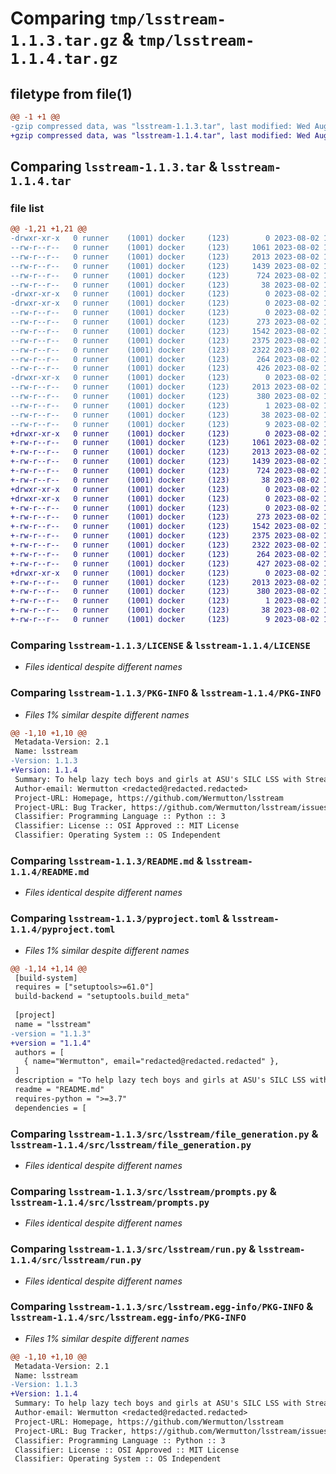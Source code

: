 # Comparing `tmp/lsstream-1.1.3.tar.gz` & `tmp/lsstream-1.1.4.tar.gz`

## filetype from file(1)

```diff
@@ -1 +1 @@
-gzip compressed data, was "lsstream-1.1.3.tar", last modified: Wed Aug  2 19:40:30 2023, max compression
+gzip compressed data, was "lsstream-1.1.4.tar", last modified: Wed Aug  2 19:44:29 2023, max compression
```

## Comparing `lsstream-1.1.3.tar` & `lsstream-1.1.4.tar`

### file list

```diff
@@ -1,21 +1,21 @@
-drwxr-xr-x   0 runner    (1001) docker     (123)        0 2023-08-02 19:40:30.984837 lsstream-1.1.3/
--rw-r--r--   0 runner    (1001) docker     (123)     1061 2023-08-02 19:40:21.000000 lsstream-1.1.3/LICENSE
--rw-r--r--   0 runner    (1001) docker     (123)     2013 2023-08-02 19:40:30.984837 lsstream-1.1.3/PKG-INFO
--rw-r--r--   0 runner    (1001) docker     (123)     1439 2023-08-02 19:40:21.000000 lsstream-1.1.3/README.md
--rw-r--r--   0 runner    (1001) docker     (123)      724 2023-08-02 19:40:21.000000 lsstream-1.1.3/pyproject.toml
--rw-r--r--   0 runner    (1001) docker     (123)       38 2023-08-02 19:40:30.984837 lsstream-1.1.3/setup.cfg
-drwxr-xr-x   0 runner    (1001) docker     (123)        0 2023-08-02 19:40:30.984837 lsstream-1.1.3/src/
-drwxr-xr-x   0 runner    (1001) docker     (123)        0 2023-08-02 19:40:30.984837 lsstream-1.1.3/src/lsstream/
--rw-r--r--   0 runner    (1001) docker     (123)        0 2023-08-02 19:40:21.000000 lsstream-1.1.3/src/lsstream/__init__.py
--rw-r--r--   0 runner    (1001) docker     (123)      273 2023-08-02 19:40:21.000000 lsstream-1.1.3/src/lsstream/defaults.py
--rw-r--r--   0 runner    (1001) docker     (123)     1542 2023-08-02 19:40:21.000000 lsstream-1.1.3/src/lsstream/file_generation.py
--rw-r--r--   0 runner    (1001) docker     (123)     2375 2023-08-02 19:40:21.000000 lsstream-1.1.3/src/lsstream/prompts.py
--rw-r--r--   0 runner    (1001) docker     (123)     2322 2023-08-02 19:40:21.000000 lsstream-1.1.3/src/lsstream/run.py
--rw-r--r--   0 runner    (1001) docker     (123)      264 2023-08-02 19:40:21.000000 lsstream-1.1.3/src/lsstream/style.py
--rw-r--r--   0 runner    (1001) docker     (123)      426 2023-08-02 19:40:21.000000 lsstream-1.1.3/src/lsstream/test.py
-drwxr-xr-x   0 runner    (1001) docker     (123)        0 2023-08-02 19:40:30.984837 lsstream-1.1.3/src/lsstream.egg-info/
--rw-r--r--   0 runner    (1001) docker     (123)     2013 2023-08-02 19:40:30.000000 lsstream-1.1.3/src/lsstream.egg-info/PKG-INFO
--rw-r--r--   0 runner    (1001) docker     (123)      380 2023-08-02 19:40:30.000000 lsstream-1.1.3/src/lsstream.egg-info/SOURCES.txt
--rw-r--r--   0 runner    (1001) docker     (123)        1 2023-08-02 19:40:30.000000 lsstream-1.1.3/src/lsstream.egg-info/dependency_links.txt
--rw-r--r--   0 runner    (1001) docker     (123)       38 2023-08-02 19:40:30.000000 lsstream-1.1.3/src/lsstream.egg-info/requires.txt
--rw-r--r--   0 runner    (1001) docker     (123)        9 2023-08-02 19:40:30.000000 lsstream-1.1.3/src/lsstream.egg-info/top_level.txt
+drwxr-xr-x   0 runner    (1001) docker     (123)        0 2023-08-02 19:44:29.533567 lsstream-1.1.4/
+-rw-r--r--   0 runner    (1001) docker     (123)     1061 2023-08-02 19:44:19.000000 lsstream-1.1.4/LICENSE
+-rw-r--r--   0 runner    (1001) docker     (123)     2013 2023-08-02 19:44:29.533567 lsstream-1.1.4/PKG-INFO
+-rw-r--r--   0 runner    (1001) docker     (123)     1439 2023-08-02 19:44:19.000000 lsstream-1.1.4/README.md
+-rw-r--r--   0 runner    (1001) docker     (123)      724 2023-08-02 19:44:19.000000 lsstream-1.1.4/pyproject.toml
+-rw-r--r--   0 runner    (1001) docker     (123)       38 2023-08-02 19:44:29.533567 lsstream-1.1.4/setup.cfg
+drwxr-xr-x   0 runner    (1001) docker     (123)        0 2023-08-02 19:44:29.529567 lsstream-1.1.4/src/
+drwxr-xr-x   0 runner    (1001) docker     (123)        0 2023-08-02 19:44:29.533567 lsstream-1.1.4/src/lsstream/
+-rw-r--r--   0 runner    (1001) docker     (123)        0 2023-08-02 19:44:19.000000 lsstream-1.1.4/src/lsstream/__init__.py
+-rw-r--r--   0 runner    (1001) docker     (123)      273 2023-08-02 19:44:19.000000 lsstream-1.1.4/src/lsstream/defaults.py
+-rw-r--r--   0 runner    (1001) docker     (123)     1542 2023-08-02 19:44:19.000000 lsstream-1.1.4/src/lsstream/file_generation.py
+-rw-r--r--   0 runner    (1001) docker     (123)     2375 2023-08-02 19:44:19.000000 lsstream-1.1.4/src/lsstream/prompts.py
+-rw-r--r--   0 runner    (1001) docker     (123)     2322 2023-08-02 19:44:19.000000 lsstream-1.1.4/src/lsstream/run.py
+-rw-r--r--   0 runner    (1001) docker     (123)      264 2023-08-02 19:44:19.000000 lsstream-1.1.4/src/lsstream/style.py
+-rw-r--r--   0 runner    (1001) docker     (123)      427 2023-08-02 19:44:19.000000 lsstream-1.1.4/src/lsstream/test.py
+drwxr-xr-x   0 runner    (1001) docker     (123)        0 2023-08-02 19:44:29.533567 lsstream-1.1.4/src/lsstream.egg-info/
+-rw-r--r--   0 runner    (1001) docker     (123)     2013 2023-08-02 19:44:29.000000 lsstream-1.1.4/src/lsstream.egg-info/PKG-INFO
+-rw-r--r--   0 runner    (1001) docker     (123)      380 2023-08-02 19:44:29.000000 lsstream-1.1.4/src/lsstream.egg-info/SOURCES.txt
+-rw-r--r--   0 runner    (1001) docker     (123)        1 2023-08-02 19:44:29.000000 lsstream-1.1.4/src/lsstream.egg-info/dependency_links.txt
+-rw-r--r--   0 runner    (1001) docker     (123)       38 2023-08-02 19:44:29.000000 lsstream-1.1.4/src/lsstream.egg-info/requires.txt
+-rw-r--r--   0 runner    (1001) docker     (123)        9 2023-08-02 19:44:29.000000 lsstream-1.1.4/src/lsstream.egg-info/top_level.txt
```

### Comparing `lsstream-1.1.3/LICENSE` & `lsstream-1.1.4/LICENSE`

 * *Files identical despite different names*

### Comparing `lsstream-1.1.3/PKG-INFO` & `lsstream-1.1.4/PKG-INFO`

 * *Files 1% similar despite different names*

```diff
@@ -1,10 +1,10 @@
 Metadata-Version: 2.1
 Name: lsstream
-Version: 1.1.3
+Version: 1.1.4
 Summary: To help lazy tech boys and girls at ASU's SILC LSS with Streaming Requests 😴 🖥️ 🎞️
 Author-email: Wermutton <redacted@redacted.redacted>
 Project-URL: Homepage, https://github.com/Wermutton/lsstream
 Project-URL: Bug Tracker, https://github.com/Wermutton/lsstream/issues
 Classifier: Programming Language :: Python :: 3
 Classifier: License :: OSI Approved :: MIT License
 Classifier: Operating System :: OS Independent
```

### Comparing `lsstream-1.1.3/README.md` & `lsstream-1.1.4/README.md`

 * *Files identical despite different names*

### Comparing `lsstream-1.1.3/pyproject.toml` & `lsstream-1.1.4/pyproject.toml`

 * *Files 1% similar despite different names*

```diff
@@ -1,14 +1,14 @@
 [build-system]
 requires = ["setuptools>=61.0"]
 build-backend = "setuptools.build_meta"
 
 [project]
 name = "lsstream"
-version = "1.1.3"
+version = "1.1.4"
 authors = [
   { name="Wermutton", email="redacted@redacted.redacted" },
 ]
 description = "To help lazy tech boys and girls at ASU's SILC LSS with Streaming Requests 😴 🖥️ 🎞️"
 readme = "README.md"
 requires-python = ">=3.7"
 dependencies = [
```

### Comparing `lsstream-1.1.3/src/lsstream/file_generation.py` & `lsstream-1.1.4/src/lsstream/file_generation.py`

 * *Files identical despite different names*

### Comparing `lsstream-1.1.3/src/lsstream/prompts.py` & `lsstream-1.1.4/src/lsstream/prompts.py`

 * *Files identical despite different names*

### Comparing `lsstream-1.1.3/src/lsstream/run.py` & `lsstream-1.1.4/src/lsstream/run.py`

 * *Files identical despite different names*

### Comparing `lsstream-1.1.3/src/lsstream.egg-info/PKG-INFO` & `lsstream-1.1.4/src/lsstream.egg-info/PKG-INFO`

 * *Files 1% similar despite different names*

```diff
@@ -1,10 +1,10 @@
 Metadata-Version: 2.1
 Name: lsstream
-Version: 1.1.3
+Version: 1.1.4
 Summary: To help lazy tech boys and girls at ASU's SILC LSS with Streaming Requests 😴 🖥️ 🎞️
 Author-email: Wermutton <redacted@redacted.redacted>
 Project-URL: Homepage, https://github.com/Wermutton/lsstream
 Project-URL: Bug Tracker, https://github.com/Wermutton/lsstream/issues
 Classifier: Programming Language :: Python :: 3
 Classifier: License :: OSI Approved :: MIT License
 Classifier: Operating System :: OS Independent
```

